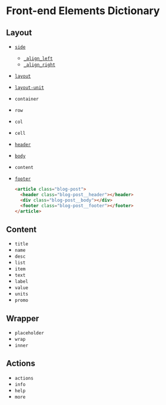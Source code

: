 # Front-end Elements Dictionary

## Layout
- [`side`](layout.html#L1)
  - [`_align_left`](layout.html#L2)
  - [`_align_right`](layout.html#L6)
- [`layout`](layout.html#L11)
- [`layout-unit`](layout.html#L12)
- `container`
- `row`
- `col`
- `cell`
- [`header`](layout.html#L23)
- [`body`](layout.html#L26)
- `content`
- [`footer`](layout.html#L29)

  ```html
  <article class="blog-post">
    <header class="blog-post__header"></header>
    <div class="blog-post__body"></div>
    <footer class="blog-post__footer"></footer>
  </article>
  ```

## Content
- `title`
- `name`
- `desc`
- `list`
- `item`
- `text`
- `label`
- `value`
- `units`
- `promo`

## Wrapper
- `placeholder`
- `wrap`
- `inner`

## Actions
- `actions`
- `info`
- `help`
- `more`
